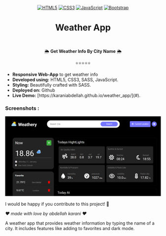 

<div align="center">
  
[![HTML5](https://img.shields.io/badge/HTML5-E34F26?style=for-the-badge&logo=html5&logoColor=white)](https://developer.mozilla.org/en-US/docs/Web/HTML) 
[![CSS3](https://img.shields.io/badge/CSS3-1572B6?style=for-the-badge&logo=css3&logoColor=white)](https://developer.mozilla.org/en-US/docs/Web/CSS) 
[![JavaScript](https://img.shields.io/badge/JavaScript-F7DF1E?style=for-the-badge&logo=javascript&logoColor=black)](https://developer.mozilla.org/en-US/docs/Web/JavaScript) 
[![Bootstrap](https://img.shields.io/badge/Bootstrap-7952B3?style=for-the-badge&logo=bootstrap&logoColor=white)](https://getbootstrap.com/) 

</div>


<div align="center">

# Weather App 
<br>

🌦️ **Get Weather Info By City Name** 🌦️  

⭐⭐⭐⭐⭐  

</div>


<ul>
  <li> <b>Responsive Web-App</b>  to get weather info</li>
   <li> <b>Developed using:</b> HTML5, CSS3, SASS, JavaScript. </li>
   <li><b>Styling:</b> Beautifully crafted with SASS.</li>
  <li><b>Deployed on:</b> Github  </li>
  <li><b>Live Demo:</b> [https://karaniabdellah.github.io/weather_app/](#).</li>
</ul>

### Screenshots :
<img src="images/weather_app.png">



I would be happy if you contribute to this project! 🙌


*❤️ made with love by abdellah karani ❤️*




A weather app that provides weather information by typing the name of a city. It includes features like adding to favorites and dark mode.



